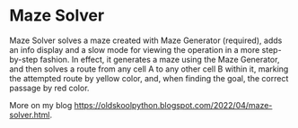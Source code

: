 # Maze Solver

Maze Solver solves a maze created with Maze Generator (required), adds an info display and a slow mode for viewing the operation in a more step-by-step fashion. In effect, it generates a maze using the Maze Generator, and then solves a route from any cell A to any other cell B within it, marking the attempted route by yellow color, and, when finding the goal, the correct passage by red color.

More on my blog https://oldskoolpython.blogspot.com/2022/04/maze-solver.html.
